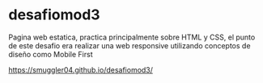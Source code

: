 # desafiomod3

Pagina web estatica, practica principalmente sobre HTML y CSS, el punto de este desafio era realizar una web responsive utilizando conceptos de diseño como Mobile First

https://smuggler04.github.io/desafiomod3/
